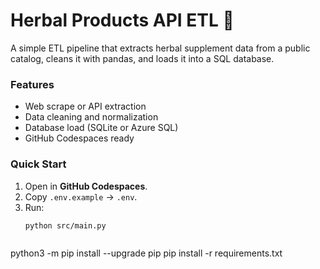 # Herbal Products API ETL 🌿

A simple ETL pipeline that extracts herbal supplement data from a public catalog, cleans it with pandas, and loads it into a SQL database.

### Features
- Web scrape or API extraction
- Data cleaning and normalization
- Database load (SQLite or Azure SQL)
- GitHub Codespaces ready

### Quick Start
1. Open in **GitHub Codespaces**.
2. Copy `.env.example` → `.env`.
3. Run:
   ```bash
   python src/main.py



python3 -m pip install --upgrade pip
pip install -r requirements.txt